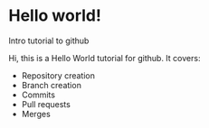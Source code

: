 # Hello world!
Intro tutorial to github

Hi, this is a Hello World tutorial for github.  It covers:
- Repository creation
- Branch creation 
- Commits
- Pull requests
- Merges
